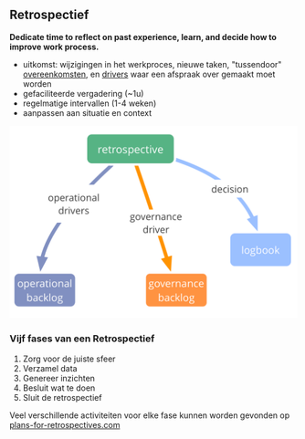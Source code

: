 ## Retrospectief

**Dedicate time to reflect on past experience, learn, and decide how to improve work process.**

- uitkomst: wijzigingen in het werkproces, nieuwe taken, "tussendoor" [overeenkomsten](glossary:agreement), en [drivers](glossary:organizational-driver) waar een afspraak over gemaakt moet worden
- gefaciliteerde vergadering (~1u)
- regelmatige intervallen (1-4 weken)
- aanpassen aan situatie en context

![Uitkomsten van een Retrospectief](img/meetings/retrospective.png)

### Vijf fases van een Retrospectief

1. Zorg voor de juiste sfeer 
2. Verzamel data
3. Genereer inzichten
4. Besluit wat te doen
5. Sluit de retrospectief

Veel verschillende activiteiten voor elke fase kunnen worden gevonden op [plans-for-retrospectives.com](http://www.plans-for-retrospectives.com/)
